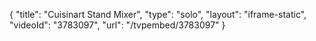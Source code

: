 {
    "title": "Cuisinart Stand Mixer",
    "type": "solo",
    "layout": "iframe-static",
    "videoId": "3783097",
    "url": "\/tvpembed\/3783097"
}